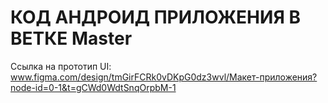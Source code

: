 # КОД АНДРОИД ПРИЛОЖЕНИЯ В ВЕТКЕ Master
Ссылка на прототип UI: www.figma.com/design/tmGirFCRk0vDKpG0dz3wvl/Макет-приложения?node-id=0-1&t=gCWd0WdtSnqOrpbM-1
